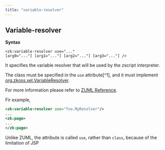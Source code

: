 ```yaml
---
title: "variable-resolver"
---
```


## Variable-resolver

**Syntax**

`<zk:variable-resolver use="..." `  
`[arg0="..."] [arg1="..."] [arg2="..."] [arg3="..."] />`

It specifies the variable resolver that will be used by the zscript
interpreter.

The class must be specified in the `use` attribute[^1], and it must
implement
[org.zkoss.xel.VariableResolver](https://www.zkoss.org/javadoc/latest/zk/org/zkoss/xel/VariableResolver.html).

For more information please refer to [ZUML Reference](/zuml_ref/variable_resolver).

Fir example,

```xml
<zk:variable-resolver use="foo.MyResolver"/>
...
<zk:page>
...
</zk:page>
```

Unlike ZUML, the attribute is called `use`, rather than `class`, because of the limitation of JSP

